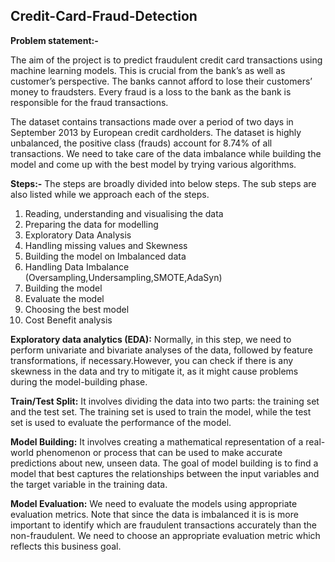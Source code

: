 ## Credit-Card-Fraud-Detection

**Problem statement:-**

The aim of the project is to predict fraudulent credit card transactions using machine learning models. This is crucial from the bank’s as well as customer’s perspective. The banks cannot afford to lose their customers’ money to fraudsters. Every fraud is a loss to the bank as the bank is responsible for the fraud transactions.

The dataset contains transactions made over a period of two days in September 2013 by European credit cardholders. The dataset is highly unbalanced, the positive class (frauds) account for 8.74% of all transactions. We need to take care of the data imbalance while building the model and come up with the best model by trying various algorithms.

**Steps:-**
The steps are broadly divided into below steps. The sub steps are also listed while we approach each of the steps.
1. Reading, understanding and visualising the data
2. Preparing the data for modelling
3. Exploratory Data Analysis
4. Handling missing values and Skewness
5. Building the model on Imbalanced data
6. Handling Data Imbalance (Oversampling,Undersampling,SMOTE,AdaSyn)
7. Building the model
8. Evaluate the model
9. Choosing the best model
10. Cost Benefit analysis

**Exploratory data analytics (EDA):** Normally, in this step, we need to perform univariate and bivariate analyses of the data, followed by feature transformations, if necessary.However, you can check if there is any skewness in the data and try to mitigate it, as it might cause problems during the model-building phase.

**Train/Test Split:** It involves dividing the data into two parts: the training set and the test set. The training set is used to train the model, while the test set is used to evaluate the performance of the model.

**Model Building:** It involves creating a mathematical representation of a real-world phenomenon or process that can be used to make accurate predictions about new, unseen data. The goal of model building is to find a model that best captures the relationships between the input variables and the target variable in the training data.

**Model Evaluation:** We need to evaluate the models using appropriate evaluation metrics. Note that since the data is imbalanced it is is more important to identify which are fraudulent transactions accurately than the non-fraudulent. We need to choose an appropriate evaluation metric which reflects this business goal.


